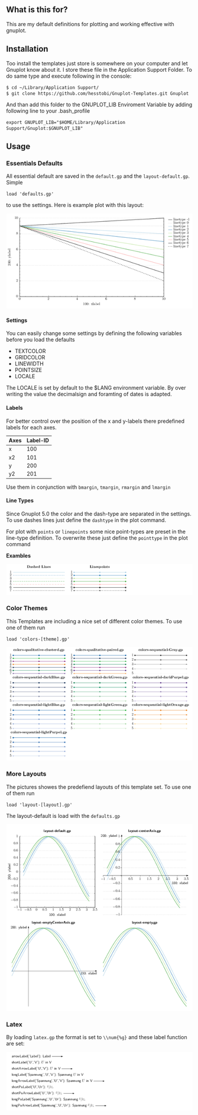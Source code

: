 ## What is this for?

This are my default definitions for plotting and working effective with gnuplot.

## Installation

Too install the templates just store is somewhere on your computer and let Gnuplot know about it. I store these file in the Application Support Folder. To do same type and execute following in the console:

	$ cd ~/Library/Application Support/
	$ git clone https://github.com/hesstobi/Gnuplot-Templates.git Gnuplot

And than add this folder to the GNUPLOT\_LIB Enviroment Variable by adding following line to your .bash_profile

    export GNUPLOT_LIB="$HOME/Library/Application Support/Gnuplot:$GNUPLOT_LIB"

## Usage

###   Essentials Defaults

All essential default are saved in the `default.gp` and the `layout-default.gp`. Simple 

	load 'defaults.gp'

to use the settings. Here is example plot with this layout:

![Default Layout](help/test-defaultsPNG.png)

#### Settings

You can easily change some settings by defining the following variables before you load the defaults

* TEXTCOLOR
* GRIDCOLOR
* LINEWIDTH
* POINTSIZE
* LOCALE

The LOCALE is set by default to the $LANG environment variable. By over writing the value the decimalsign and foramting of dates is adapted.

#### Labels

For better control over the position of the x and y-labels there predefined labels for each axes. 

Axes | Label-ID
------------- | -------------
x | 100
x2 | 101
y | 200
y2 | 201 

Use them in conjunction with `bmargin`, `tmargin`, `rmargin` and `lmargin` 

#### Line Types

Since Gnuplot 5.0 the color and the dash-type are separated in the settings. To use dashes lines just define the `dashtype` in the plot command. 

For plot with `points` or `linepoints` some nice point-types are preset in the line-type definition. To overwrite these just define the `pointtype` in the plot command

**Exambles**

![Test LinestypesPNG](help/test-linestypesPNG.png)


### Color Themes

This Templates are including a nice set of different color themes. To use one of them run 

	load 'colors-[theme].gp'
	
![Test ColorsPNG](help/test-colorsPNG.png)


### More Layouts

The pictures showes the predefiend layouts of this template set. To use one of them run 

	load 'layout-[layout].gp'
  
The layout-default is load with the `defaults.gp`

![Test LayoutsPNG](help/test-layoutsPNG.png)


### Latex

By loading `latex.gp` the format is set to `\\num{%g}` and these label function are set:

![Test LatexPNG](help/test-latexPNG.png)



